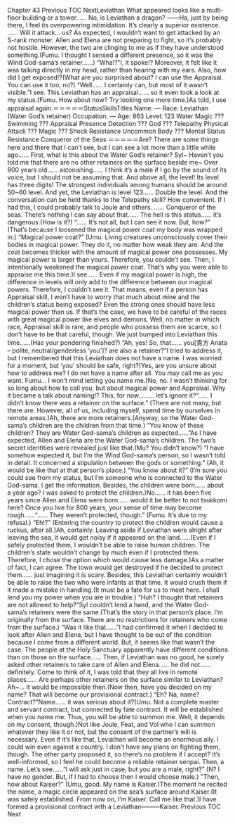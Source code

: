 Chapter 43 Previous TOC NextLeviathan What appeared looks like a multi-floor building or a tower…… No, is Leviathan a dragon? ――Ha, just by being there, I feel its overpowering intimidation. It’s clearly a superior existence. …… Will it attack… us? As expected, I wouldn’t want to get attacked by an S-rank monster. Allen and Elena are not preparing to fight, so it’s probably not hostile. However, the two are clinging to me as if they have understood something.(Fumu. I thought I sensed a different presence, so it was the Wind God-sama’s retainer……) “Wha!?”I, it spoke!? Moreover, it felt like it was talking directly in my head, rather than hearing with my ears. Also, how did I get exposed!?(What are you surprised about? I can use the Appraisal. You can use it too, no?) “Well…… I certainly can, but most of it wasn’t visible.”I see. This Leviathan has an appraisal…… so it even took a look at my status.(Fumu. How about now? Try looking one more time.)As told, I use appraisal again.＝＝＝＝＝StatusSkillsTitles Name: — Race: Leviathan (Water God’s retainer) Occupation: — Age: 863 Level: 123 Water Magic ??? Swimming ??? Appraisal Presence Detection ??? God ??? Telepathy Physical Attack ??? Magic ??? Shock Resistance Uncommon Body ??? Mental Status Resistance Conqueror of the Seas ＝＝＝＝＝Are? There are some things here and there that I can’t see, but I can see a lot more than a little while ago…… First, what is this about the Water God’s retainer? Syl~ Haven’t you told me that there are no other retainers on the surface beside me~ Over 800 years old…… astonishing…… I think it’s a male if I go by the sound of its voice, but I should not be assuming that. And above all, the level! Its level has three digits! The strongest individuals among humans should be around 50~60 level. And yet, the Leviathan is level 123…… Double the level. And the conversation can be held thanks to the Telepathy skill? How convenient. If I had this, I could probably talk to Joule and others. …… Conqueror of the seas. There’s nothing I can say about that…… The hell is this status…… it’s dangerous.(How is it?) “…… It’s not all, but I can see it now. But, how?” (That’s because I loosened the magical power coat my body was wrapped in.) “Magical power coat?” (Umu. Living creatures unconsciously cover their bodies in magical power. They do it, no matter how weak they are. And the coat becomes thicker with the amount of magical power one possesses. My magical power is larger than yours. Therefore, you couldn’t see. Then, I intentionally weakened the magical power coat. That’s why you were able to appraise me this time.)I see…… Even if my magical power is high, the difference in levels will only add to the difference between our magical powers. Therefore, I couldn’t see it. That means, even if a person has Appraisal skill, I won’t have to worry that much about mine and the children’s status being exposed? Even the strong ones should have less magical power than us. If that’s the case, we have to be careful of the races with great magical power like elves and demons. Well, no matter in which race, Appraisal skill is rare, and people who possess them are scarce, so I don’t have to be that careful, though. We just bumped into Leviathan this time……(Has your pondering finished?) “Ah, yes! So, that…… you[貴方 Anata – polite, neutral/genderless ‘you’]? are also a retainer?”I tried to address it, but I remembered that this Leviathan does not have a name. I was worried for a moment, but ‘you’ should be safe, right?(Yes, are you unsure about how to address me? I do not have a name after all. You may call me as you want. Fumu… I won’t mind letting you name me.)No, no. I wasn’t thinking for so long about how to call you, but about magical power and Appraisal. Why it became a talk about naming!? This, for now……… let’s ignore it?“…… I didn’t know there was a retainer on the surface.” (There are not many, but there are. However, all of us, including myself, spend time by ourselves in remote areas.)Ah, there are more retainers.(Anyway, so the Water God-sama’s children are the children from that time.) “You know of these children? They are Water God-sama’s children as expected……”As I have expected, Allen and Elena are the Water God-sama’s children. The two’s secret identities were revealed just like that.(Mu? You didn’t know?) “I have somehow expected it, but I’m the Wind God-sama’s person, so I wasn’t told in detail. It concerned a stipulation between the gods or something.” (Ah, it would be like that at that person’s place.) “You know about it?” (I’m sure you could see from my status, but I’m someone who is connected to the Water God-sama. I get the information. Besides, the children were born…… about a year ago? I was asked to protect the children.)No…… it has been five years since Allen and Elena were born…… would it be better to not tsukkomi here? Once you live for 800 years, your sense of time may become rough……“…… They weren’t protected, though.” (Fumu. It’s due to my refusal.) “Eh!?” (Entering the country to protect the children would cause a ruckus, after all.)Ah, certainly. Leaving aside if Leviathan were alright after leaving the sea, it would get noisy if it appeared on the land……(Even if I safely protected them, I wouldn’t be able to raise human children. The children’s state wouldn’t change by much even if I protected them. Therefore, I chose the option which would cause less damage.)As a matter of fact, I can agree. The town would get destroyed if he decided to protect them…… just imagining it is scary. Besides, this Leviathan certainly wouldn’t be able to raise the two who were infants at that time. It would crush them if it made a mistake in handling.(It must be a fate for us to meet here. I shall lend you my power when you are in trouble.) “Huh? I thought that retainers are not allowed to help?”Syl couldn’t lend a hand, and the Water God-sama’s retainers were the same.(That’s the story in that person’s place. I’m originally from the surface. There are no restrictions for retainers who come from the surface.) “Was it like that……”I had confirmed it when I decided to look after Allen and Elena, but I have thought to be out of the condition because I come from a different world. But, it seems like that wasn’t the case. The people at the Holy Sanctuary apparently have different conditions than on those on the surface…… Then, if Leviathan was no good, he surely asked other retainers to take care of Allen and Elena…… he did not…… definitely. Come to think of it, I was told that they all live in remote places…… Are perhaps other retainers on the surface similar to Leviathan? Ah~… it would be impossible then.(Now then, have you decided on my name? That will become our provisional contract.) “Eh? Na, name? Contract?”Name…… it was serious about it?(Umu. Not a complete master and servant contract, but connected by fate contract. It will be established when you name me. Thus, you will be able to summon me. Well, it depends on my consent, though.)Not like Joule, Feat, and Vol who I can summon whatever they like it or not, but the consent of the partner’s will is necessary. Even if it’s like that, Leviathan will become an enormous ally. I could win even against a country. I don’t have any plans on fighting them, though. The other party proposed it, so there’s no problem if I accept? It’s well-informed, so I feel he could become a reliable retainer senpai. Then, a name. Let’s see……“I will ask just in case, but you are a male, right?” (N? I have no gender. But, if I had to choose then I would choose male.) “Then, how about Kaiser?” (Umu, good. My name is Kaiser.)The moment he recited the name, a magic circle appeared on the sea’s surface around Kaiser.(It was safely established. From now on, I’m Kaiser. Call me like that.)I have formed a provisional contract with a Leviathan―――Kaiser. Previous TOC Next